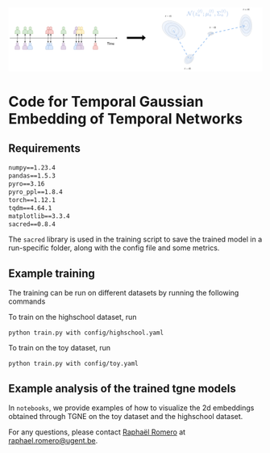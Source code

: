 <!-- Banner png -->
<p align="center">
  <img src="tgne.png" alt="TGNE" width="1300"/>


# Code for Temporal Gaussian Embedding of Temporal Networks



## Requirements

```
numpy==1.23.4
pandas==1.5.3
pyro==3.16
pyro_ppl==1.8.4
torch==1.12.1
tqdm==4.64.1
matplotlib==3.3.4
sacred==0.8.4
```

The `sacred` library is used in the training script to save the trained model in a run-specific folder, along with the config file and some metrics.
## Example training

The training can be run on different datasets by running the following commands

To train on the highschool dataset, run
```
python train.py with config/highschool.yaml
```

To train on the toy dataset, run

```
python train.py with config/toy.yaml
```

## Example analysis of the trained tgne models
In `notebooks`, we provide examples of how to visualize the 2d embeddings obtained through TGNE on the toy dataset and the highschool dataset. 


For any questions, please contact [Raphaël Romero](mailto:raphael.romero@ugent.be) at raphael.romero@ugent.be.
